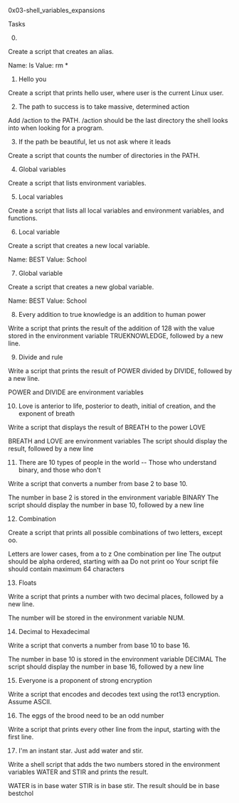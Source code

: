 0x03-shell_variables_expansions

Tasks

0. <o>

Create a script that creates an alias.

Name: ls
Value: rm *
  
  1. Hello you

Create a script that prints hello user, where user is the current Linux user.

2. The path to success is to take massive, determined action

Add /action to the PATH. /action should be the last directory the shell looks into when looking for a program. 
  
3. If the path be beautiful, let us not ask where it leads

Create a script that counts the number of directories in the PATH.
  
4. Global variables

Create a script that lists environment variables.
 
5. Local variables

Create a script that lists all local variables and environment variables, and functions.  
 
6. Local variable

Create a script that creates a new local variable.

Name: BEST
Value: School  
 
7. Global variable

Create a script that creates a new global variable.

Name: BEST
Value: School 
  
8. Every addition to true knowledge is an addition to human power

Write a script that prints the result of the addition of 128 with the value stored in the environment variable TRUEKNOWLEDGE, followed by a new line.  
  
9. Divide and rule

Write a script that prints the result of POWER divided by DIVIDE, followed by a new line.

POWER and DIVIDE are environment variables  
  
10. Love is anterior to life, posterior to death, initial of creation, and the exponent of breath

Write a script that displays the result of BREATH to the power LOVE

BREATH and LOVE are environment variables
The script should display the result, followed by a new line  
  
11. There are 10 types of people in the world -- Those who understand binary, and those who don't

Write a script that converts a number from base 2 to base 10.

The number in base 2 is stored in the environment variable BINARY
The script should display the number in base 10, followed by a new line 
  
12. Combination

Create a script that prints all possible combinations of two letters, except oo.

Letters are lower cases, from a to z
One combination per line
The output should be alpha ordered, starting with aa
Do not print oo
Your script file should contain maximum 64 characters  
  
13. Floats

Write a script that prints a number with two decimal places, followed by a new line.

The number will be stored in the environment variable NUM. 
  
14. Decimal to Hexadecimal

Write a script that converts a number from base 10 to base 16.

The number in base 10 is stored in the environment variable DECIMAL
The script should display the number in base 16, followed by a new line  
  
15. Everyone is a proponent of strong encryption

Write a script that encodes and decodes text using the rot13 encryption. Assume ASCII.  
  
16. The eggs of the brood need to be an odd number

Write a script that prints every other line from the input, starting with the first line.  
  
17. I'm an instant star. Just add water and stir.

Write a shell script that adds the two numbers stored in the environment variables WATER and STIR and prints the result.

WATER is in base water
STIR is in base stir.
The result should be in base bestchol
